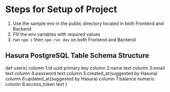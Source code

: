 # Steps for Setup of Project
1) Use the sample env in the public directory located in both Frontend and Backend
2) FIll the env variables with required values
3) run `npm i` then  `npm run dev` on both Frontend and Backend
## Hasura PostgreSQL Table Schema Structure
 def users{
 column 1:id uuid primary key
 column 2:name text
 column 3:email text
 column 4:password text
 column 5:created_at(suggested by Hasura)
 column 6:updated_at(suggested by Hasura)
 column 7:balance numeric 
 column 8:access_token text
 }
 
   
